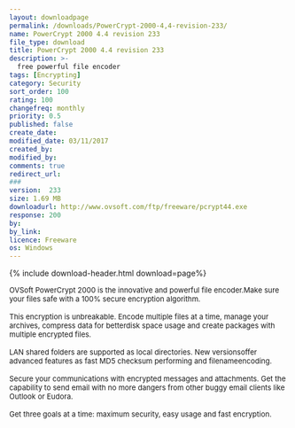 ```yaml
---
layout: downloadpage
permalink: /downloads/PowerCrypt-2000-4,4-revision-233/
name: PowerCrypt 2000 4.4 revision 233
file_type: download
title: PowerCrypt 2000 4.4 revision 233
description: >-
  free powerful file encoder
tags: [Encrypting]
category: Security
sort_order: 100
rating: 100
changefreq: monthly
priority: 0.5
published: false
create_date:
modified_date: 03/11/2017
created_by:
modified_by:
comments: true
redirect_url:
###
version:  233
size: 1.69 MB
downloadurl: http://www.ovsoft.com/ftp/freeware/pcrypt44.exe
response: 200
by:
by_link:
licence: Freeware
os: Windows
---
```


{% include download-header.html download=page%}

<p style="fix-download-text !important">
<p><font size="2"><p>OVSoft PowerCrypt 2000 is the innovative and powerful file encoder.Make sure your files safe with a 100% secure encryption algorithm. <br />
<br />
This encryption is unbreakable. Encode multiple files at a time, manage your archives, compress data for betterdisk space usage and create packages with multiple encrypted files. <br />
<br />
LAN shared folders are supported as local directories. New versionsoffer advanced features as fast MD5 checksum performing and filenameencoding.<br />
<br />
Secure your communications with encrypted messages and attachments. Get the capability to send email</a> with no more dangers from other buggy email clients like Outlook or Eudora. <br />
<br />
Get three goals at a time: maximum security, easy usage and fast encryption.</p></p></p>
